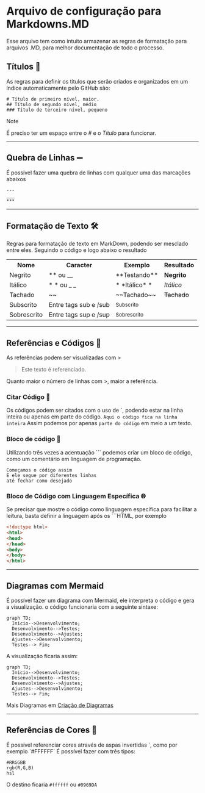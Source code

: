 # Arquivo de configuração para Markdowns.MD

Esse arquivo tem como intuito armazenar as regras de formatação para arquivos .MD, para melhor documentação de todo o processo.

## Títulos 📄

As regras para definir os títulos que serão criados e organizados em um índice automaticamente pelo GitHub são:
```
# Título de primeiro nível, maior.
## Título de segundo nível, médio
### Título de terceiro nível, pequeno
```
> [!NOTE]
> É preciso ter um espaço entre o *#* e o *Título* para funcionar.

---

## Quebra de Linhas ➖

É possível fazer uma quebra de linhas com qualquer uma das marcações abaixos
```
---
___
***
```

---

## Formatação de Texto 🛠️

Regras para formatação de texto em MarkDown, podendo ser mesclado entre eles.
Seguindo o código e logo abaixo o resultado

<table>
  <tr>
    <th>Nome</th>
    <th>Caracter</th>
    <th>Exemplo</th>
    <th>Resultado</th>
  </tr>
  <tr>
    <td>Negrito</td>
    <td>** ou __</td>
    <td>**Testando**</td>
    <td><strong>Negrito</strong></td>
  </tr>
  <tr>
    <td>Itálico</td>
    <td>* * ou _ _</td>
    <td>* *Itálico* *</td>
    <td><em>Itálico</em></td>
  </tr>
  <tr>
    <td>Tachado</td>
    <td>~~</td>
    <td>~~Tachado~~</td>
    <td><strike>Tachado</strike></td>
  </tr>
  <tr>
    <td>Subscrito</td>
    <td>Entre tags sub e /sub</td>
    <td><sub>Subscrito</sub></td>
  </tr>
  <tr>
    <td>Sobrescrito</td>
    <td>Entre tags sup e /sup</td>
    <td><sup>Sobrescrito</sup></td>
  </tr>
</table>

---

## Referências e Códigos 📜

As referências podem ser visualizadas com \>
>Este texto é referenciado.

Quanto maior o número de linhas com \>, maior a referência.

### Citar Código 📑

Os códigos podem ser citados com o uso de \`, podendo estar na linha inteira ou apenas em parte do código.
`Aqui o código fica na linha inteira`
Assim podemos por apenas `parte do código` em meio a um texto.

### Bloco de código 📑

Utilizando três vezes a acentuação \``` podemos criar um bloco de código, como um comentário em linguagem de programação.
```
Começamos o código assim
E ele segue por diferentes linhas
até fechar como desejado
```

### Bloco de Código com Linguagem Específica 🌐

Se precisar que mostre o código como linguagem específica para facilitar a leitura, basta definir a linguagem após os \```HTML, por exemplo

```html
<!doctype html>
<html>
<head>
</head>
<body>
</body>
</html>
```

---

## Diagramas com Mermaid

É possível fazer um diagrama com Mermaid, ele interpreta o código e gera a visualização. o código funcionaria com a seguinte sintaxe:
```
graph TD;
  Inicio-->Desenvolvimento;
  Desenvolvimento-->Testes;
  Desenvolvimento-->Ajustes;
  Ajustes-->Desenvolvimento;
  Testes--> Fim;
``` 

A visualização ficaria assim:

```mermaid
graph TD;
  Inicio-->Desenvolvimento;
  Desenvolvimento-->Testes;
  Desenvolvimento-->Ajustes;
  Ajustes-->Desenvolvimento;
  Testes--> Fim;
```
Mais Diagramas em [Criação de Diagramas](https://docs.github.com/pt/get-started/writing-on-github/working-with-advanced-formatting/creating-diagrams)

---

## Referências de Cores 🎨

É possível referenciar cores através de aspas invertidas \`, como por exemplo \`#FFFFFF\`
É possível fazer com três tipos:
```
#RRGGBB
rgb(R,G,B)
hsl
```

O destino ficaria `#ffffff` ou `#0969DA`
